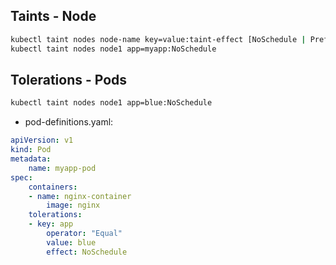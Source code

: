 ## Taints - Node
```bash
kubectl taint nodes node-name key=value:taint-effect [NoSchedule | PreferNoSchedule | NoExecute]
kubectl taint nodes node1 app=myapp:NoSchedule
```

## Tolerations - Pods
```bash
kubectl taint nodes node1 app=blue:NoSchedule
```
- pod-definitions.yaml:
```yaml
apiVersion: v1
kind: Pod
metadata:
    name: myapp-pod
spec:
    containers:
    - name: nginx-container
        image: nginx
    tolerations:
    - key: app
        operator: "Equal"
        value: blue
        effect: NoSchedule
```
